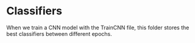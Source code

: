 # Classifiers

When we train a CNN model with the TrainCNN file, this folder stores the best classifiers between different epochs.
